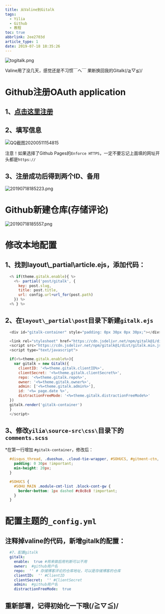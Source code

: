 ```yaml
---
title: 从Valine到Gitalk
tags: 
  - Yilia
  - Github
  - 教程
toc: true
abbrlink: 2ee2703d
article_type: 1
date: 2019-07-18 18:35:26
---
```


![togitalk.png](https://cdn.jsdelivr.net/gh/Anyway521/blogpic@main/image/imagetogitalk.png)

Valine用了没几天，感觉还是不习惯￣へ￣
果断换回我的Gitalk(/≧▽≦)/
<!--more-->

# Github注册OAuth application
## 1、[点击这里注册](https://github.com/settings/applications/new)
## 2、填写信息

![QQ截图20200511154815](https://cdn.jsdelivr.net/gh/Anyway521/blogpic@main/image/imageQQ截图20200511154815.jpg)

注意！如果选择了Github Pages的`Enforce HTTPS`，一定不要忘记上面填的网址开头都是`https://`

## 3、注册成功后得到两个ID、备用

![20190718185223.png](https://cdn.jsdelivr.net/gh/Anyway521/blogpic@main/image/image20190718185223.png)

# Github新建仓库(存储评论)

![20190718185557.png](https://cdn.jsdelivr.net/gh/Anyway521/blogpic@main/image/image20190718185557.png)

# 修改本地配置
## 1、找到layout\\_partial\article.ejs，添加代码：
``` js
  <% if(theme.gitalk.enable){ %>
    <%- partial('post/gitalk', {
      key: post.slug,
      title: post.title,
      url: config.url+url_for(post.path)
    }) %>
  <% } %>
```
## 2、在`layout\_partial\post`目录下新建`gitalk.ejs`
``` js
  <div id="gitalk-container" style="padding: 0px 30px 0px 30px;"></div>

  <link rel="stylesheet" href="https://cdn.jsdelivr.net/npm/gitalk@1/dist/gitalk.css">
  <script src="https://cdn.jsdelivr.net/npm/gitalk@1/dist/gitalk.min.js"></script>
  <script type="text/javascript">

  if(<%=theme.gitalk.enable%>){
    var gitalk = new Gitalk({
      clientID: '<%=theme.gitalk.clientID%>',
      clientSecret: '<%=theme.gitalk.clientSecret%>',
      repo: '<%=theme.gitalk.repo%>',
      owner: '<%=theme.gitalk.owner%>',
      admin: ['<%=theme.gitalk.admin%>'],
      id: '<%= page.date %>',
      distractionFreeMode: '<%=theme.gitalk.distractionFreeMode%>'
  })
  gitalk.render('gitalk-container')
  }
  </script>
```
## 3、修改`yilia\source-src\css\`目录下的`comments.scss`
*在第一行增加 `#gitalk-container`，修改后：
``` css
  #disqus_thread, .duoshuo, .cloud-tie-wrapper, #SOHUCS, #gitment-ctn, #gitalk-container{
    padding: 0 30px !important;
    min-height: 20px;
  }

  #SOHUCS {
    #SOHU_MAIN .module-cmt-list .block-cont-gw {
      border-bottom: 1px dashed #c8c8c8 !important;
    }
  }
```
# 配置主题的`_config.yml`
## 注释掉valine的代码，新增gitalk的配置：
``` yml
  #7、配置gitalk
  gitalk:
    enable:  true #用来做启用判断可以不用
    owner:  #github用户名
    repo:  '' # 存储博客评论的仓库地址，可以是存储博客的仓库
    clientID:  '' #ClientID
    clientSecret:  '' #ClientSecret
    admin:  #github用户名
    distractionFreeMode:  true
```

## 重新部署，记得初始化一下哦(/≧▽≦)/
